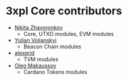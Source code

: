3xpl Core contributors
======================

* [Nikita Zhavoronkov](https://github.com/Har01d)
    - Core, UTXO modules, EVM modules
* [Yulian Volianskyi](https://github.com/jzethar)
    - Beacon Chain modules
* [alexqrid](https://github.com/alexqrid)
  - TVM modules
* [Oleg Makaussov](https://github.com/Lorgansar)
    - Cardano Tokens modules
